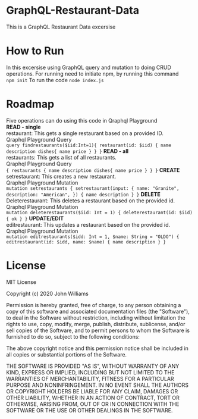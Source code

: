 # GraphQL-Restaurant-Data
This is a GraphQL Restaurant Data excersise
# How to Run
In this excersise using GraphQL query and mutation to doing CRUD operations.
For running need to initiate npm, by running this command </br>
`npm init`
 To run the code
 `node index.js`
# Roadmap
Five operations can do using this code in Qraphql Playground</br>
**READ - single**</br>
restaurant: This gets a single restaurant based on a provided ID.</br>
Qraphql Playground Query</br>
`query findrestaurants($iid:Int=1){
  restaurant(id: $iid) {
    name
    description
    dishes{
      name
      price
    }
  }
}`
**READ - all**</br>
restaurants: This gets a list of all restaurants. </br>
Qraphql Playground Query</br>
`{
  restaurants {
    name
    description
    dishes{
      name
      price
    }
  }
}`
**CREATE**</br>
setrestaurant: This creates a new restaurant. </br>
Qraphql Playground Mutation</br>
`mutation setrestaurants {
  setrestaurant(input: {
    name: "Granite",
    description: "American",
  }) {
    name
    description
  }
}`
**DELETE**</br>
Deleterestaurant: This deletes a restaurant based on the provided id.</br>
Qraphql Playground Mutation</br>
`mutation deleterestaurants($iid: Int = 1) {
  deleterestaurant(id: $iid) {
    ok
  }
}`
**UPDATE/EDIT**</br>
editrestaurant: This updates a restaurant based on the provided id.</br>
Qraphql Playground Mutation</br>
`mutation editrestaurants($idd: Int = 1, $name: String = "OLDO") {
  editrestaurant(id: $idd, name: $name) {
    name
    description
  }
}`
# License
MIT License

Copyright (c) 2020 John Williams

Permission is hereby granted, free of charge, to any person obtaining a copy of this software and associated documentation files (the "Software"), to deal in the Software without restriction, including without limitation the rights to use, copy, modify, merge, publish, distribute, sublicense, and/or sell copies of the Software, and to permit persons to whom the Software is furnished to do so, subject to the following conditions:

The above copyright notice and this permission notice shall be included in all copies or substantial portions of the Software.

THE SOFTWARE IS PROVIDED "AS IS", WITHOUT WARRANTY OF ANY KIND, EXPRESS OR IMPLIED, INCLUDING BUT NOT LIMITED TO THE WARRANTIES OF MERCHANTABILITY, FITNESS FOR A PARTICULAR PURPOSE AND NONINFRINGEMENT. IN NO EVENT SHALL THE AUTHORS OR COPYRIGHT HOLDERS BE LIABLE FOR ANY CLAIM, DAMAGES OR OTHER LIABILITY, WHETHER IN AN ACTION OF CONTRACT, TORT OR OTHERWISE, ARISING FROM, OUT OF OR IN CONNECTION WITH THE SOFTWARE OR THE USE OR OTHER DEALINGS IN THE SOFTWARE.


